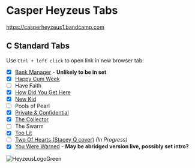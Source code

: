 
# Casper Heyzeus Tabs

<https://casperheyzeus1.bandcamp.com>

## C Standard Tabs

Use `Ctrl + left click` to open link in new browser tab:

- [x] [Bank Manager](/C-Standard-Tabs/Bank-Manager-Tab.md) - __Unlikely to be in set__
- [x] [Happy Cum Week](/C-Standard-Tabs/Happy-Cum-Week-Tab.md)
- [ ] Have Faith
- [x] [How Did You Get Here](/C-Standard-Tabs/How-Did-You-Get-Here-Tab.md)
- [x] [New Kid](/C-Standard-Tabs/New-Kid-Tab.md)
- [ ] Pools of Pearl
- [x] [Private & Confidential](/C-Standard-Tabs/Private-&-Confidential-Tab.md)
- [x] [The Collector](/C-Standard-Tabs/The-Collector-Tab.md)
- [ ] The Swarm
- [x] [Too Lit](/C-Standard-Tabs/Too-Lit-Tab.md)
- [ ] [Two Of Hearts (Stacey Q cover)](C-Standard-Tabs/Two-Of-Hearts-Tab.md) _(In Progress)_
- [x] [You Were Warned](/C-Standard-Tabs/You-Were-Warned-Tab.md) - __May be abridged version live, possibly set intro?__

![HeyzeusLogoGreen](https://user-images.githubusercontent.com/91059083/150850411-97e8c540-13ba-4486-9adc-54a8bc9c8538.png)
